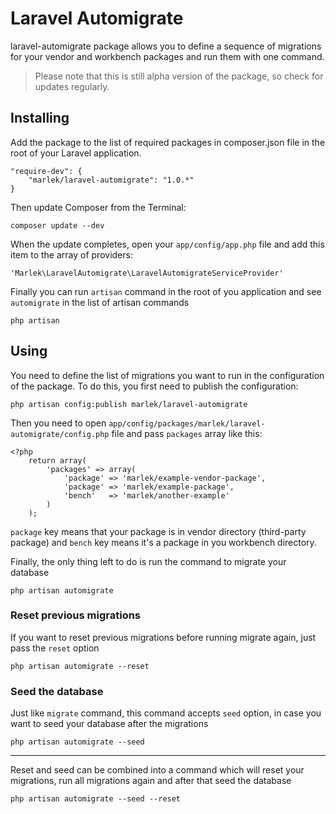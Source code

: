 # Laravel Automigrate

laravel-automigrate package allows you to define a sequence of migrations for
your vendor and workbench packages and run them with one command.

> Please note that this is still alpha version of the package, so check for updates regularly.


## Installing

Add the package to the list of required packages in composer.json file in the
root of your Laravel application.


    "require-dev": {
        "marlek/laravel-automigrate": "1.0.*"
    }


Then update Composer from the Terminal:


    composer update --dev


When the update completes, open your `app/config/app.php` file and add this item
to the array of providers:


    'Marlek\LaravelAutomigrate\LaravelAutomigrateServiceProvider'


Finally you can run `artisan` command in the root of you application and see
`automigrate` in the list of artisan commands


    php artisan


## Using

You need to define the list of migrations you want to run in the configuration
of the package. To do this, you first need to publish the configuration:


    php artisan config:publish marlek/laravel-automigrate


Then you need to open `app/config/packages/marlek/laravel-automigrate/config.php`
file and pass `packages` array like this:


    <?php
        return array(
            'packages' => array(
                'package' => 'marlek/example-vendor-package',
                'package' => 'marlek/example-package',
                'bench'   => 'marlek/another-example'
            )
        );


`package` key means that your package is in vendor directory (third-party package)
and `bench` key means it's a package in you workbench directory.

Finally, the only thing left to do is run the command to migrate your database


    php artisan automigrate


### Reset previous migrations

If you want to reset previous migrations before running migrate again, just
pass the `reset` option


    php artisan automigrate --reset


### Seed the database

Just like `migrate` command, this command accepts `seed` option, in case you want
to seed your database after the migrations


    php artisan automigrate --seed

---

Reset and seed can be combined into a command which will reset your migrations,
run all migrations again and after that seed the database


    php artisan automigrate --seed --reset
